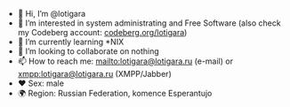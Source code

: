 - 👋 Hi, I’m @lotigara
- 👀 I’m interested in system administrating and Free Software (also check my Codeberg account: [codeberg.org/lotigara](https://codeberg.org/lotigara))
- 🌱 I’m currently learning *NIX
- 💞️ I’m looking to collaborate on nothing
- 📫 How to reach me: <mailto:lotigara@lotigara.ru> (e-mail) or <xmpp:lotigara@lotigara.ru> (XMPP/Jabber)
- ❤️ Sex: male
- 🌍 Region: Russian Federation, komence Esperantujo
<!---
lotigara/lotigara is a ✨ special ✨ repository because its `README.md` (this file) appears on your GitHub profile.
You can click the Preview link to take a look at your changes.
--->
